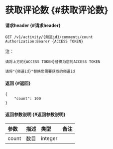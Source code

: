 # 获取评论数 {#获取评论数}

#### 请求header {#请求header}

```
GET /v1/activity/{频道id}/comments/count
Authorization:Bearer {ACCESS TOKEN}

```

注：

`请将上方的{ACCESS TOKEN}替换为您的ACCESS TOKEN`

`请将"{频道id}"替换您需要获取的频道id`

#### 返回 {#返回}

```
{
    "count": 100
}

```

#### 返回参数说明 {#返回参数说明}

| 参数 | 描述 | 类型 | 备注 |
| :--- | :--- | :--- | :--- |
| count | 数目 | integer |  |



